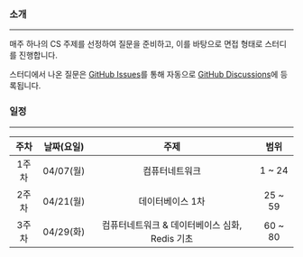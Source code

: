 ### 소개

---

매주 하나의 CS 주제를 선정하여 질문을 준비하고, 이를 바탕으로 면접 형태로 스터디를 진행합니다.

스터디에서 나온 질문은 [GitHub Issues](https://github.com/cocoon-hub/cs-interview/issues)를 통해 자동으로 [GitHub Discussions](https://github.com/cocoon-hub/cs-interview/discussions)에 등록됩니다.

### 일정

---

| 주차  | 날짜(요일) |       주제       |  범위   |
| :---: | :--------: | :--------------: | :-----: |
| 1주차 | 04/07(월)  |  컴퓨터네트워크  | 1 ~ 24  |
| 2주차 | 04/21(월)  | 데이터베이스 1차 | 25 ~ 59 |
| 3주차 | 04/29(화)  | 컴퓨터네트워크 & 데이터베이스 심화, Redis 기초  | 60 ~  80|
